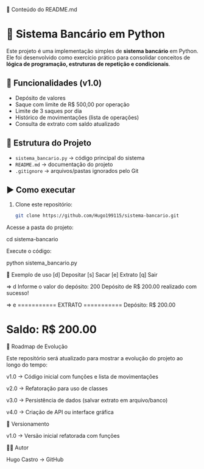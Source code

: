 📄 Conteúdo do README.md
# 🏦 Sistema Bancário em Python

Este projeto é uma implementação simples de **sistema bancário** em Python.  
Ele foi desenvolvido como exercício prático para consolidar conceitos de **lógica de programação, estruturas de repetição e condicionais**.

## 🚀 Funcionalidades (v1.0)
- Depósito de valores
- Saque com limite de R$ 500,00 por operação
- Limite de 3 saques por dia
- Histórico de movimentações (lista de operações)
- Consulta de extrato com saldo atualizado

## 📂 Estrutura do Projeto
- `sistema_bancario.py` → código principal do sistema
- `README.md` → documentação do projeto
- `.gitignore` → arquivos/pastas ignorados pelo Git

## ▶️ Como executar
1. Clone este repositório:
   ```bash
   git clone https://github.com/Hugo199115/sistema-bancario.git


Acesse a pasta do projeto:

cd sistema-bancario


Execute o código:

python sistema_bancario.py

📖 Exemplo de uso
[d] Depositar
[s] Sacar
[e] Extrato
[q] Sair

=> d
Informe o valor do depósito: 200
Depósito de R$ 200.00 realizado com sucesso!

=> e
=========== EXTRATO ===========
Depósito: R$ 200.00

Saldo: R$ 200.00
=================================

🔮 Roadmap de Evolução

Este repositório será atualizado para mostrar a evolução do projeto ao longo do tempo:

 v1.0 → Código inicial com funções e lista de movimentações

 v2.0 → Refatoração para uso de classes

 v3.0 → Persistência de dados (salvar extrato em arquivo/banco)

 v4.0 → Criação de API ou interface gráfica

📌 Versionamento

v1.0 → Versão inicial refatorada com funções

👨‍💻 Autor

Hugo Castro → GitHub